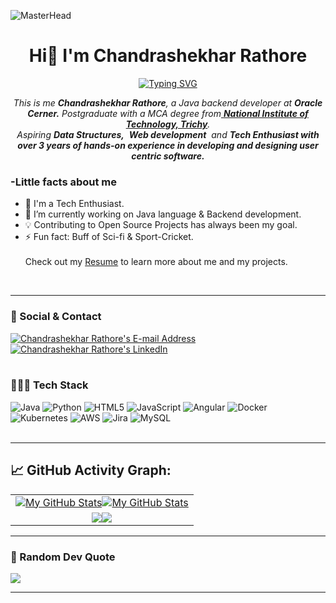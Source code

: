 
![MasterHead](https://user-images.githubusercontent.com/74038190/225813708-98b745f2-7d22-48cf-9150-083f1b00d6c9.gif)
<h1 align="center">Hi👋 I'm Chandrashekhar Rathore</h1>
<p align="center">
<a href="https://git.io/typing-svg"><img src="https://readme-typing-svg.herokuapp.com?font=Fira+Code&pause=1000&center=true&vCenter=true&random=false&width=600&lines=Java+Backend+Developer;Technology+Aficionado" alt="Typing SVG" /></a>

</p>
<p align="center">
<em>
    This is me <b>Chandrashekhar Rathore</b>, a Java backend developer at <b>Oracle Cerner.</b> Postgraduate with a MCA degree from<a href="https://www.nitt.edu/"> <b>National Institute of Technology, Trichy</b></a>. <br>
    Aspiring <b>Data Structures,</b>&nbsp; <b>Web development</b>&nbsp; and <b> Tech Enthusiast with over 3 years of hands-on experience in developing and designing user centric software.</b> </em>
  <br>
</p>
<h3>-Little facts about me</h3>

- 🧞 I'm a Tech Enthusiast.
- 🔭 I’m currently working on Java language & Backend development.
- 💡 Contributing to Open Source Projects has always been my goal.
- ⚡ Fun fact: Buff of Sci-fi & Sport-Cricket.
  <br><br>
  Check out my [Resume](https://drive.google.com/file/d/1T2G7U9tjEyzkqivxR5gvLOP6BsYHE3r3/view?usp=drive_link) to learn more about me and my projects.

<br>

---
### 📧 Social & Contact
<div>
<a href="mailto:csrathore.info@gmail.com" target="_blank" rel="noreferrer"> <img alt="Chandrashekhar Rathore's E-mail Address" src="https://img.shields.io/badge/E&#8209;mail-D14836?style=for-the-badge&logo=gmail&logoColor=white"/></a>
<a href="https://www.linkedin.com/in/rathorecs" target="_blank" rel="noreferrer"> <img alt="Chandrashekhar Rathore's LinkedIn" src="https://img.shields.io/badge/LinkedIn-0077B5?style=for-the-badge&logo=linkedin&logoColor=white"/></a>
</div>
<br>

### 🧑🏻‍💻 Tech Stack
![Java](https://img.shields.io/badge/java-%23ED8B00.svg?style=for-the-badge&logo=openjdk&logoColor=white) ![Python](https://img.shields.io/badge/python-3670A0?style=for-the-badge&logo=python&logoColor=ffdd54) ![HTML5](https://img.shields.io/badge/html5-%23E34F26.svg?style=for-the-badge&logo=html5&logoColor=white) ![JavaScript](https://img.shields.io/badge/javascript-%23323330.svg?style=for-the-badge&logo=javascript&logoColor=%23F7DF1E) ![Angular](https://img.shields.io/badge/angular-%23DD0031.svg?style=for-the-badge&logo=angular&logoColor=white) ![Docker](https://img.shields.io/badge/docker-%230db7ed.svg?style=for-the-badge&logo=docker&logoColor=white) ![Kubernetes](https://img.shields.io/badge/kubernetes-%23326ce5.svg?style=for-the-badge&logo=kubernetes&logoColor=white) ![AWS](https://img.shields.io/badge/AWS-%23FF9900.svg?style=for-the-badge&logo=amazon-aws&logoColor=white) ![Jira](https://img.shields.io/badge/jira-%230A0FFF.svg?style=for-the-badge&logo=jira&logoColor=white) ![MySQL](https://img.shields.io/badge/mysql-%2300f.svg?style=for-the-badge&logo=mysql&logoColor=white) 
<br>
<br>

---
## 📈 GitHub Activity Graph:

<table>
    <tr>
        <td align="center"><a href="https://github.com/coderCSR#gh-light-mode-only"><img src="https://github-readme-stats.vercel.app/api?username=coderCSR&show_icons=true&theme=default&include_all_commits=true#gh-light-mode-only" alt="My GitHub Stats"/></a><a href="https://github.com/coderCSR#gh-dark-mode-only"><img src="https://github-readme-stats.vercel.app/api?username=coderCSR&show_icons=true&theme=tokyonight&include_all_commits=true#gh-dark-mode-only" alt="My GitHub Stats"/></a></td>
    </tr>
    <tr>
        <td align="center"><a href="https://github.com/coderCSR#gh-light-mode-only"><img src="https://github-readme-streak-stats.herokuapp.com/?user=coderCSR&theme=default"/></a><a href="https://github.com/coderCSR#gh-dark-mode-only"><img src="https://github-readme-streak-stats.herokuapp.com/?user=coderCSR&theme=tokyonight"/></a></td>
    </tr>
</table>

---

### 💭 Random Dev Quote
![](https://quotes-github-readme.vercel.app/api?type=horizontal&theme=dark)
<br>
  
---

